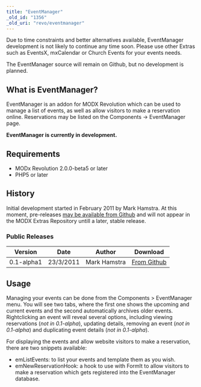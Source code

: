 ```yaml
---
title: "EventManager"
_old_id: "1356"
_old_uri: "revo/eventmanager"
---
```


Due to time constraints and better alternatives available, EventManager development is not likely to continue any time soon. Please use other Extras such as EventsX, mxCalendar or Church Events for your events needs.

The EventManager source will remain on Github, but no development is planned.

## What is EventManager?

EventManager is an addon for MODX Revolution which can be used to manage a list of events, as well as allow visitors to make a reservation online. Reservations may be listed on the Components -> EventManager page.

**EventManager is currently in development.**

## Requirements

- MODx Revolution 2.0.0-beta5 or later
- PHP5 or later

## History

Initial development started in February 2011 by Mark Hamstra. At this moment, pre-releases [may be available from Github](https://github.com/Mark-H/EventManager/downloads) and will not appear in the MODX Extras Repository untill a later, stable release.

### Public Releases

| Version    | Date      | Author       | Download                                                                                              |
| ---------- | --------- | ------------ | ----------------------------------------------------------------------------------------------------- |
| 0.1-alpha1 | 23/3/2011 | Mark Hamstra | [From Github](https://github.com/downloads/Mark-H/EventManager/eventmanager-0.1-alpha1.transport.zip) |

## Usage

Managing your events can be done from the Components > EventManager menu. You will see two tabs, where the first one shows the upcoming and current events and the second automatically archives older events. Rightclicking an event will reveal several options, including viewing reservations (_not in 0.1-alpha_), updating details, removing an event (_not in 0.1-alpha_) and duplicating event details (_not in 0.1-alpha_).

For displaying the events and allow website visitors to make a reservation, there are two snippets available:

- emListEvents: to list your events and template them as you wish.
- emNewReservationHook: a hook to use with FormIt to allow visitors to make a reservation which gets registered into the EventManager database.
